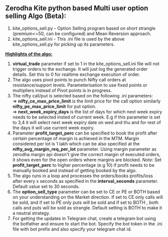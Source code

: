 Zerodha Kite python based Multi user option selling Algo (Beta):
----------------------------------------------------------------
1. kite_options_sell.py - Option Selling program based on short strangle (premium<=50, can be configured) and Mean Reversion approach.   
2. kite_options_sell.ini - This .ini file is used by the above kite_options_sell.py for picking up its parameters.

<b><u>Highlights of the algo:</u></b>
1. <b>virtual_trade</b> parameter if set to 1 in the kite_options_sell.ini file will not trigger orders to the exchange. It will just log the generated order details. Set this to 0 for realtime exchange execution of order.
2. The algo uses pivot points to punch Nifty call orders at resistance/support levels. Parameterisation to use fixed points or multipliers instead of Pivot points is in progress.
3. The nifty call/put is selected based on the following .ini parameters:<br>
  => <b>nifty_ce_max_price_limit</b> is the limit price for the call option similarly <b>nifty_pe_max_price_limit</b> for put option.<br>
  => <b>next_week_expiry_days</b> is the list of days for which next week expiry needs to be selected insted of current week. E.g if this parameter is set to 3,4 
  it will select next week expiry date on wed and thu and for rest of the days it will use current week expiry. 
4. Parameter <b>profit_target_perc</b> can be specified to book the profit after certain percentage of margin is achieved in the MTM. Margin considered per lot is 1 lakh which can be also specified at the <b>nifty_avg_margin_req_per_lot</b> parameter. Using margin parameter as zerodha margin api doesn't give the correct margin of executed orders, it shows even for the open orders where margins are blocked.
<i>Note:</i> Set <b>profit_target_perc</b> to higher percentage (e.g 10) if profit needs to be manually booked and instead of getting booked by the algo.
5. The algo runs in a loop and processes the orders/books profits/loss after every x seconds as specified in the <b>interval_seconds</b> parameter. Default value set to 30 seconds.   
6. The <b>option_sell_type</b> parameter can be set to CE or PE or BOTH based on your understanding on the Market direction. If set to CE only calls will be sold, and if set to PE only puts will be sold and if set to BOTH , both calls and puts will be sold as strangle. Default setting is BOTH to make it a neutral strategy. 
7. For getting the updates in Telegram chat, create a telegram bot using the botfather and ensure to start the bot. Specify the bot token in the .ini file with bot prefix and also specify your telegram chat id.
